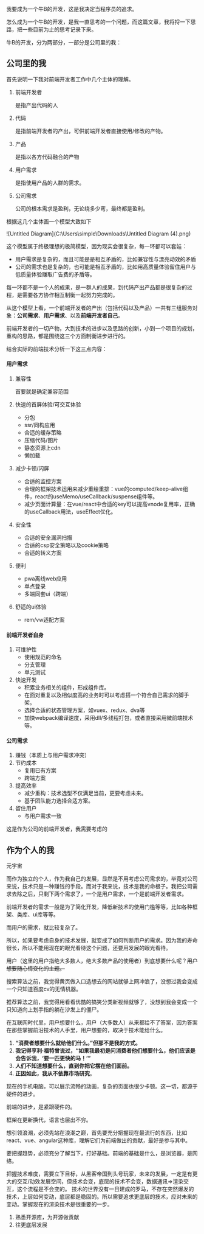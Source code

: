 我要成为一个牛B的开发，这是我决定当程序员的追求。

怎么成为一个牛B的开发，是我一直思考的一个问题，而这篇文章，我将捋一下思路，把一些目前为止的思考记录下来。

牛B的开发，分为两部分，一部分是公司里的我：

## 公司里的我

首先说明一下我对前端开发者工作中几个主体的理解。

1. 前端开发者
   
    是指产出代码的人
    
2. 代码

     是指前端开发者的产出，可供前端开发者直接使用/修改的产物。

3. 产品

     是指以各方代码融合的产物

4. 用户需求

     是指使用产品的人群的需求。

5. 公司需求

     公司的根本需求是盈利，无论绕多少弯，最终都是盈利。

根据这几个主体画一个模型大致如下
     

![Untitled Diagram](C:\Users\simple\Downloads\Untitled Diagram (4).png)

这个模型属于终极理想的极简模型，因为现实会很复杂，每一环都可以套娃：

- 用户需求是复杂的，而且可能是是相互矛盾的，比如兼容性与漂亮动效的矛盾
- 公司的需求也是复杂的，也可能是相互矛盾的，比如用高质量体验留住用户与低质量体验赚取广告费的矛盾等。

每一环都不是一个人的成果，是一群人的成果，到代码产出产品都是很复杂的过程，是需要各方协作相互制衡一起努力完成的。

从这个模型上看，一个前端开发者的产出（包括代码以及产品）一共有三组服务对象：**公司需求**、**用户需求**、以及**前端开发者自己**。

前端开发者的一切产物，大到技术的进步以及思路的创新，小到一个项目的规划，重构的思路，都是围绕这三个方面制衡进步进行的。

结合实际的前端技术分析一下这三点内容：

#### 用户需求

1. 兼容性

   首要就是确定兼容范围

2. 快速的首屏体验/可交互体验

   - 分包
   - ssr/同构应用
   - 合适的缓存策略
   - 压缩代码/图片
   - 静态资源上cdn
   - 懒加载

3. 减少卡顿/闪屏

   - 合适的监控方案
   - 合理的框架技术运用来减少重绘重排：vue的computed/keep-alive组件，react的useMemo/useCallback/suspense组件等。
   - 减少页面计算量：在vue/react中合适的key可以提高vnode复用率，正确的useCallback用法，useEffect优化。

4. 安全性

   - 合适的安全漏洞扫描
   - 合适的csp安全策略以及cookie策略
   - 合适的转义方案

5. 便利

   - pwa离线web应用
   - 单点登录
   - 多端同套ui（跨端）
   
6. 舒适的ui体验

   - rem/vw适配方案

#### 前端开发者自身

1. 可维护性
   - 使用规范的命名
   - 分支管理
   - 单元测试
2. 快速开发
   - 积累业务相关的组件，形成组件库。
   - 在面对重复以及相似度高的业务时可以考虑搭一个符合自己需求的脚手架。
   - 选择合适的状态管理方案，如vuex、redux、dva等
   - 加快webpack编译速度，采用dll/多线程打包，或者直接采用微前端技术等。

#### 公司需求

1. 赚钱（本质上与用户需求冲突）
2. 节约成本
   - 复用已有方案
   - 跨端方案
3. 提高效率
   - 减少重构：技术选型不仅满足当前，更要考虑未来。
   - 基于团队能力选择合适方案。
4. 留住用户
   - 与用户需求一致

这是作为公司的前端开发者，我需要考虑的

## 作为个人的我

元宇宙

而作为独立的个人，作为我自己的发展，显然是不用考虑公司需求的，毕竟对公司来说，技术只是一种赚钱的手段。而对于我来说，技术是我的命根子。我把公司需求去除之后，只剩下两个需求了，一个是用户需求，一个是前端开发者需求。

前端开发者的需求一般是为了简化开发，降低新技术的使用门槛等等，比如各种框架、类库、ui库等等。

而用户的需求，就比较复杂了。

所以，如果要考虑自身的技术发展，就变成了如何判断用户的需求。因为我的寿命很长，所以不能用现在的眼光看待这个问题，还要用发展的眼光看待。

用户（这里的用户指绝大多数人，绝大多数产品的使用者）到底想要什么呢？~~用户想要随心情变化的主题。~~

搜索算法之前，我觉得黄页做入口选想去的网站就够上网冲浪了，没想过我会变成一个只知道百度cv的无情机器。

推荐算法之前，我觉得用看看优酷的搞笑分类新视频就够了，没想到我会变成一个只知道向上划手指的躺在沙发上的僵尸。

在互联网时代里，用户想要什么，用户（大多数人）从来都给不了答案，因为答案在那些掌握前沿技术的人手里，用户想要的，取决于技术能给什么。

1. **“消费者想要什么就给他们什么。”但那不是我的方式。**
2. **我记得亨利·福特曾说过，“如果我最初是问消费者他们想要什么，他们应该是会告诉我，‘要一匹更快的马！’”**
3. **人们不知道想要什么，直到你把它摆在他们面前。**
4. **正因如此，我从不依靠市场研究**。

现在的手机电脑，可以展示流畅的动画，复杂的页面也很少卡顿。这一切，都源于硬件的进步。

前端的进步，是紧跟硬件的。

框架在更新换代，语言也层出不穷。

想引领浪潮，必须先站在浪潮之巅，首先要充分把握现在最流行的东西，比如react、vue、angular这种库，理解它们为前端做出的贡献，最好是参与其中。

要把握趋势，必须充分了解当下，打好基础。前端的基础是什么，是浏览器，是网络。

把握技术难度，需要立下目标，从黑客帝国到头号玩家，未来的发展，一定是有更大的交互/动效发展空间，但技术会变，底层的技术不会变，数据通讯=>渲染交互，这个流程是不会变的。
技术的世界没有一日建成的罗马，不存在突然爆发的技术，上层如何变动，底层都是稳固的。所以需要追求更底层的技术，应对未来的变动。掌握现在的渲染技术是很重要的一步。

1. 熟悉开源库，为开源做贡献
2. 往更底层发展